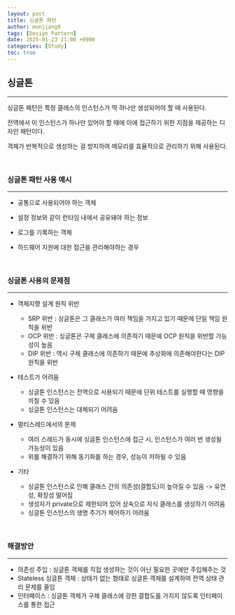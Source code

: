 ```yaml
---
layout: post
title: 싱글톤 패턴
author: munjjang9
tags: [Design Pattern]
date: 2025-01-23 21:00 +0900
categories: [Study]
toc: true
---
```


## 싱글톤
---
싱글톤 패턴은 특정 클래스의 인스턴스가 딱 하나만 생성되어야 할 때 사용된다. 

전역에서 이 인스턴스가 하나만 있어야 할 때에 이에 접근하기 위한 지점을 제공하는 디자인 패턴이다.

객체가 반복적으로 생성하는 걸 방지하여 메모리를 효율적으로 관리하기 위해 사용된다.

<br>

### 싱글톤 패턴 사용 예시
---
- 공통으로 사용되어야 하는 객체

- 설정 정보와 같이 런타임 내에서 공유돼야 하는 정보

- 로그를 기록하는 객체

- 하드웨어 지원에 대한 접근을 관리해야하는 경우

<br>

### 싱글톤 사용의 문제점
---
- 객체지향 설계 원칙 위반
    - SRP 위반 : 싱글톤은 그 클래스가 여러 책임을 가지고 있기 때문에 단일 책임 원칙을 위반
    - OCP 위반 : 싱글톤은 구체 클래스에 의존하기 때문에 OCP 원칙을 위반할 가능성이 높음
    - DIP 위반 : 역시 구체 클래스에 의존하기 때문에 추상화에 의존해야한다는 DIP 원칙을 위반

- 테스트가 어려움
    - 싱글톤 인스턴스는 전역으로 사용되기 때문에 단위 테스트를 실행할 때 영향을 끼칠 수 있음
    - 싱글톤 인스턴스는 대체되기 어려움

- 멀티스레드에서의 문제
    - 여러 스레드가 동시에 싱글톤 인스턴스에 접근 시, 인스턴스가 여러 번 생성될 가능성이 있음
    - 위를 해결하기 위해 동기화를 하는 경우, 성능이 저하될 수 있음

- 기타
    - 싱글톤 인스턴스로 인해 클래스 간의 의존성(결합도)이 높아질 수 있음 -> 유연성, 확장성 떨어짐
    - 생성자가 private으로 제한되어 있어 상속으로 자식 클래스를 생성하기 어려움
    - 싱글톤 인스턴스의 생명 주기가 제어하기 어려움

<br>

### 해결방안
---
- 의존성 주입 : 싱글톤 객체를 직접 생성하는 것이 아닌 필요한 곳에만 주입해주는 것
- Stateless 싱글톤 객체 : 상태가 없는 형태로 싱글톤 객체를 설계하여 전역 상태 관리 문제를 줄임
- 인터페이스 : 싱글톤 객체가 구체 클래스에 강한 결합도를 가지지 않도록 인터페이스를 통한 접근